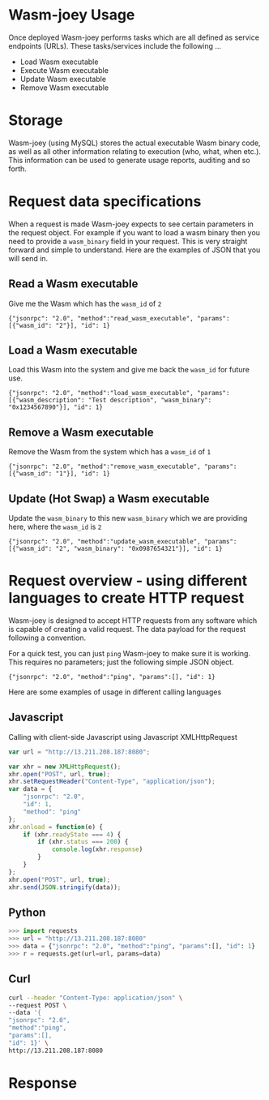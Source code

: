 # Wasm-joey Usage

Once deployed Wasm-joey performs tasks which are all defined as service endpoints (URLs). These tasks/services include the following ...
- Load Wasm executable
- Execute Wasm executable
- Update Wasm executable
- Remove Wasm executable


# Storage
Wasm-joey (using MySQL) stores the actual executable Wasm binary code, as well as all other information relating to execution (who, what, when etc.). This information can be used to generate usage reports, auditing and so forth.

# Request data specifications
When a request is made Wasm-joey expects to see certain parameters in the request object. For example if you want to load a wasm binary then you need to provide a `wasm_binary` field in your request. This is very straight forward and simple to understand. Here are the examples of JSON that you will send in.

## Read a Wasm executable
Give me the Wasm which has the `wasm_id` of `2`
```
{"jsonrpc": "2.0", "method":"read_wasm_executable", "params":[{"wasm_id": "2"}], "id": 1}
```
## Load a Wasm executable
Load this Wasm into the system and give me back the `wasm_id` for future use.
```
{"jsonrpc": "2.0", "method":"load_wasm_executable", "params":[{"wasm_description": "Test description", "wasm_binary": "0x1234567890"}], "id": 1}
```
## Remove a Wasm executable
Remove the Wasm from the system which has a `wasm_id` of `1`
```
{"jsonrpc": "2.0", "method":"remove_wasm_executable", "params":[{"wasm_id": "1"}], "id": 1}
```

## Update (Hot Swap) a Wasm executable
Update the `wasm_binary` to this new `wasm_binary` which we are providing here, where the `wasm_id` is `2`
```
{"jsonrpc": "2.0", "method":"update_wasm_executable", "params":[{"wasm_id": "2", "wasm_binary": "0x0987654321"}], "id": 1}
```

# Request overview - using different languages to create HTTP request
Wasm-joey is designed to accept HTTP requests from any software which is capable of creating a valid request. The data payload for the request following a convention.

For a quick test, you can just `ping` Wasm-joey to make sure it is working. This requires no parameters; just the following simple JSON object.
```
{"jsonrpc": "2.0", "method":"ping", "params":[], "id": 1}
```

Here are some examples of usage in different calling languages

## Javascript
Calling with client-side Javascript using Javascript XMLHttpRequest
```javascript
var url = "http://13.211.208.187:8080";

var xhr = new XMLHttpRequest();
xhr.open("POST", url, true);
xhr.setRequestHeader("Content-Type", "application/json");
var data = {
    "jsonrpc": "2.0",
    "id": 1,
    "method": "ping"
};
xhr.onload = function(e) {
    if (xhr.readyState === 4) {
        if (xhr.status === 200) {
            console.log(xhr.response)
        }
    }
};
xhr.open("POST", url, true);
xhr.send(JSON.stringify(data));
```

## Python
```python
>>> import requests
>>> url = "http://13.211.208.187:8080"
>>> data = {"jsonrpc": "2.0", "method":"ping", "params":[], "id": 1} 
>>> r = requests.get(url=url, params=data)
```

## Curl
```bash
curl --header "Content-Type: application/json" \                     
--request POST \
--data '{
"jsonrpc": "2.0", 
"method":"ping", 
"params":[], 
"id": 1}' \
http://13.211.208.187:8080
```


# Response
